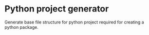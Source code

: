 # Python project generator

Generate base file structure for python project required for creating a python package.
